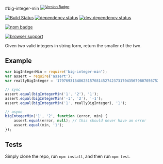 #big-integer-min <sup>[![Version Badge][2]][1]</sup>

[![Build Status][3]][4] [![dependency status][5]][6]  [![dev dependency status][7]][8]

[![npm badge][11]][1]

[![browser support][9]][10]

Given two valid integers in string form, return the smaller of the two.

## Example

```js
var bigIntegerMin = require('big-integer-min');
var assert = require('assert');
var reallyBigInteger = '179769313486231570814527423731704356798070567525844996598917476803157260780028538760589558632766878171540458953514382464234321326889464182768467546703537516986049910576551282076245490090389328944075868508455133942304583236903222948165808559332123348274797826204144723168738177180919299881250404026184124858368';

// sync
assert.equal(bigIntegerMin('1', '2'), '1');
assert.equal(bigIntegerMin('-1', '2'), '-1');
assert.equal(bigIntegerMin('1', reallyBigInteger), '1');

// async
bigIntegerMin('1', '2', function (error, min) {
	assert.equal(error, null); // this should never have an error
	assert.equal(min, '1');
});
```

## Tests
Simply clone the repo, run `npm install`, and then run `npm test`.

[1]: https://npmjs.org/package/big-integer-min
[2]: http://vb.teelaun.ch/ljharb/big-integer-min.svg
[3]: https://travis-ci.org/ljharb/big-integer-min.svg
[4]: https://travis-ci.org/ljharb/big-integer-min
[5]: https://david-dm.org/ljharb/big-integer-min.svg
[6]: https://david-dm.org/ljharb/big-integer-min
[7]: https://david-dm.org/ljharb/big-integer-min/dev-status.svg
[8]: https://david-dm.org/ljharb/big-integer-min#info=devDependencies
[9]: https://ci.testling.com/ljharb/big-integer-min.png
[10]: https://ci.testling.com/ljharb/big-integer-min
[11]: https://nodei.co/npm/big-integer-min.png?downloads=true&stars=true

